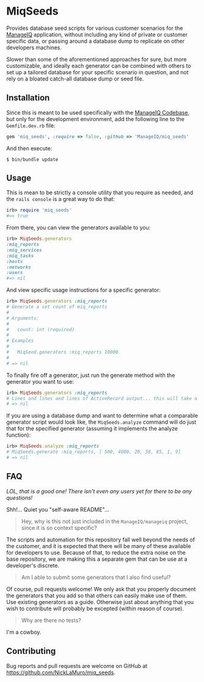 MiqSeeds
========

Provides database seed scripts for various customer scenarios for the
[ManageIQ](https://github.com/ManageIQ/manageiq) application, without including
any kind of private or customer specific data, or passing around a database
dump to replicate on other developers machines.

Slower than some of the aforementioned approaches for sure, but more
customizable, and ideally each generator can be combined with others to set up
a tailored database for your specific scenario in question, and not rely on a
bloated catch-all database dump or seed file.


Installation
------------

Since this is meant to be used specifically with the
[ManageIQ Codebase](https://github.com/ManageIQ/manageiq), but only for
the development environment, add the following line to the `Gemfile.dev.rb`
file:

```ruby
gem 'miq_seeds', :require => false, :github => 'ManageIQ/miq_seeds'
```

And then execute:

    $ bin/bundle update


Usage
-----

This is mean to be strictly a console utility that you require as needed, and
the `rails console` is a great way to do that:

```ruby
irb> require 'miq_seeds'
#=> true
```

From there, you can view the generators available to you:

```ruby
irb> MiqSeeds.generators
:miq_reports
:miq_services
:miq_tasks
:hosts
:networks
:users
#=> nil
```

And view specific usage instructions for a specific generator:

```ruby
irb> MiqSeeds.generators :miq_reports
# Generate a set count of miq_reports
#
# Arguments:
#
#   count: int (required)
#
# Examples
#
#   MiqSeed.generators :miq_reports 10000
#
# => nil
```

To finally fire off a generator, just run the generate method with the
generator you want to use:

```ruby
irb> MiqSeeds.generators :miq_reports
# Lines and lines and lines of ActiveRecord output... this will take a while...
# => nil
```

If you are using a database dump and want to determine what a comparable
generator script would look like, the `MiqSeeds.analyze` command will do just
that for the specified generator (assuming it implements the analyze function):

```ruby
irb> MiqSeeds.analyze :miq_reports
# MiqSeeds.generate :miq_reports, [ 500, 4000, 20, 58, 85, 1, 9]
# => nil
```


FAQ
---
_LOL, that is a good one!  There isn't even any users yet for there to be any
questions!_

Shh!... Quiet you "self-aware README"...

> Hey, why is this not just included in the `ManageIQ/manageiq` project, since
> it is so context specific?

The scripts and automation for this repository fall well beyond the needs of
the customer, and it is expected that there will be many of these available for
developers to use.  Because of that, to reduce the extra noise on the base
repository, we are making this a separate gem that can be use at a developer's
discrete.


> Am I able to submit some generators that I also find useful?

Of course, pull requests welcome!  We only ask that you properly document the
generators that you add so that others can easily make use of them.  Use
existing generators as a guide.  Otherwise just about anything that you wish to
contribute will probably be excepted (within reason of course).

> Why are there no tests?

I'm a cowboy.


Contributing
------------

Bug reports and pull requests are welcome on GitHub at
https://github.com/NickLaMuro/miq_seeds.

